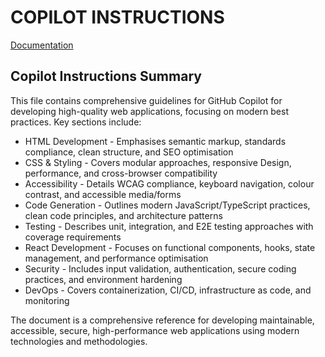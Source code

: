 # COPILOT INSTRUCTIONS

[Documentation](https://docs.github.com/fr/copilot/customizing-copilot/adding-repository-custom-instructions-for-github-copilot)

## Copilot Instructions Summary
This file contains comprehensive guidelines for GitHub Copilot for developing high-quality web applications, focusing on modern best practices. Key sections include:

- HTML Development - Emphasises semantic markup, standards compliance, clean structure, and SEO optimisation
- CSS & Styling - Covers modular approaches, responsive Design, performance, and cross-browser compatibility
- Accessibility - Details WCAG compliance, keyboard navigation, colour contrast, and accessible media/forms
- Code Generation - Outlines modern JavaScript/TypeScript practices, clean code principles, and architecture patterns
- Testing - Describes unit, integration, and E2E testing approaches with coverage requirements
- React Development - Focuses on functional components, hooks, state management, and performance optimisation
- Security - Includes input validation, authentication, secure coding practices, and environment hardening
- DevOps - Covers containerization, CI/CD, infrastructure as code, and monitoring

The document is a comprehensive reference for developing maintainable, accessible, secure, high-performance web applications using modern technologies and methodologies.

